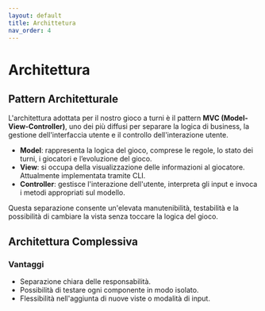 ```yaml
---
layout: default
title: Archittetura
nav_order: 4
---
```


# Architettura

## Pattern Architetturale
L'architettura adottata per il nostro gioco a turni è il pattern **MVC (Model-View-Controller)**, uno dei più diffusi per separare la logica di business, la gestione dell'interfaccia utente e il controllo dell'interazione utente.

- **Model**: rappresenta la logica del gioco, comprese le regole, lo stato dei turni, i giocatori e l’evoluzione del gioco.
- **View**: si occupa della visualizzazione delle informazioni al giocatore. Attualmente implementata tramite CLI.
- **Controller**: gestisce l'interazione dell'utente, interpreta gli input e invoca i metodi appropriati sul modello.

Questa separazione consente un'elevata manutenibilità, testabilità e la possibilità di cambiare la vista senza toccare la logica del gioco.

## Architettura Complessiva


### Vantaggi

- Separazione chiara delle responsabilità.
- Possibilità di testare ogni componente in modo isolato.
- Flessibilità nell'aggiunta di nuove viste o modalità di input.